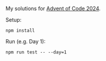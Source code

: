 My solutions for [Advent of Code 2024](https://adventofcode.com/).

Setup:

```shell
npm install
```

Run (e.g. Day 1):

```shell
npm run test -- --day=1
```
